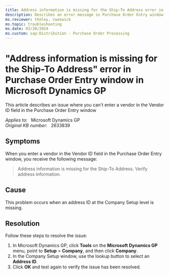 ```yaml
---
title: Address information is missing for the Ship-To Address error in Purchase Order Entry window in Microsoft Dynamics GP
description: Describes an error message in Purchase Order Entry window in Microsoft Dynamics GP.
ms.reviewer: theley, cwaswick
ms.topic: troubleshooting
ms.date: 03/20/2024
ms.custom: sap:Distribution - Purchase Order Processing
---
```

# "Address information is missing for the Ship-To Address" error in Purchase Order Entry window in Microsoft Dynamics GP

This article describes an issue where you can't enter a vendor in the Vendor ID field in the Purchase Order Entry window

_Applies to:_ &nbsp; Microsoft Dynamics GP  
_Original KB number:_ &nbsp; 2633839

## Symptoms

When you enter a vendor in the Vendor ID field in the Purchase Order Entry window, you receive the following message:

> Address information is missing for the Ship-To Address. Verify address information.

## Cause

This problem occurs when an address ID at the Company Setup level is missing.

## Resolution

Follow these steps to resolve the issue:

1. In Microsoft Dynamics GP, click **Tools** on the **Microsoft Dynamics GP** menu, point to **Setup** > **Company**, and then click **Company**.  
2. In the Company Setup window, use the lookup button to select an **Address ID**.
3. Click **OK** and test again to verify the issue has been resolved.
